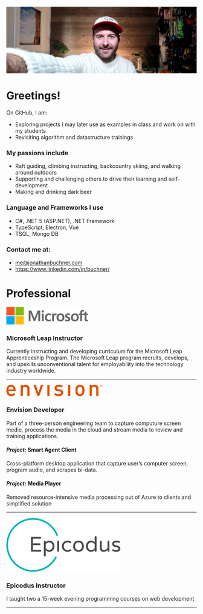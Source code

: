 
<!-- **JonathanBuchner/JonathanBuchner** is a ✨ _special_ ✨ repository because its `README.md` (this file) appears on your GitHub profile. -->

![Microsoft](./img/banner.jpg)

# Greetings!
On GitHub, I am:
- Exploring projects I may later use as examples in class and work on with my students
- Revisiting algorithm and datastructure trainings 

### My passions include
- Raft guiding, climbing instructing, backcountry skiing, and walking around outdoors
- Supporting and challenging others to drive their learning and self-development
- Making and drinking dark beer

### Language and Frameworks I use
- C#, .NET 5 (ASP.NET), .NET Framework 
- TypeScript, Electron, Vue
- TSQL, Mongo DB

### Contact me at:
- me@jonathanbuchner.com
- https://www.linkedin.com/in/buchner/

# Professional

![Microsoft](./img/microsoft.png)
### Microsoft Leap Instructor

Currently instructing and developing curriculum for the Microsoft Leap Apprenticeship Program.  The Microsoft Leap program recruits, develops, and upskills unconventional talent for employability into the technology industry worldwide.

---

![Envision](./img/envision.png)
### **Envision**  Developer

Part of a three-person engineering team to capture computure screen medie, process the media in the cloud and stream media to review and training applications.

#### *Project:* Smart Agent Client
Cross-platform desktop application that capture user’s computer screen, program audio, and scrapes bi-data.


#### *Project:* Media Player
Removed resource-intensive media processing out of Azure to clients and simplified solution 

---

![Epicodus](./img/epicodus.png)
### **Epicodus** Instructor

I taught two a 15-week evening programming courses on web development

---

